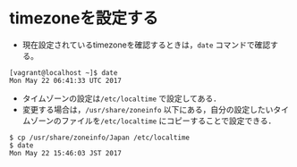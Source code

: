 # timezoneを設定する
* 現在設定されているtimezoneを確認するときは，`date` コマンドで確認する。
```
[vagrant@localhost ~]$ date
Mon May 22 06:41:33 UTC 2017
```
* タイムゾーンの設定は`/etc/localtime` で設定してある．  
* 変更する場合は，`/usr/share/zoneinfo` 以下にある，自分の設定したいタイムゾーンのファイルを`/etc/localtime` にコピーすることで設定できる．
```
$ cp /usr/share/zoneinfo/Japan /etc/localtime
$ date
Mon May 22 15:46:03 JST 2017
```
